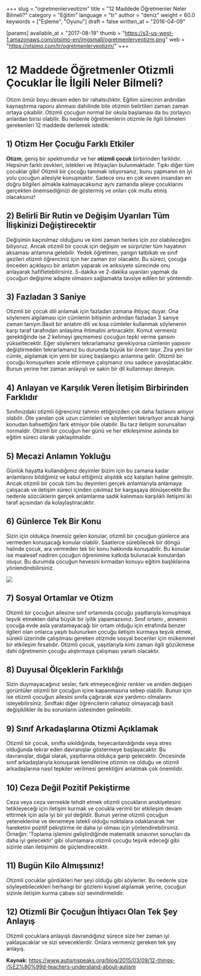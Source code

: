 +++
slug = "ogretmenlerveotizm"
title = "12 Maddede Öğretmenler Neler Bilmeli?"
category = "Eğitim"
language = "tr"
author = "deniz"
weight = 60.0
keywords = ["Eşleme", "Oyunu"]
draft = false
written_at = "2016-04-09"

[params]
available_at = "2017-08-19"
thumb = "https://s3-us-west-1.amazonaws.com/otsimo-en/imgsmall/ogretmenlerveotizm.png"
web = "https://otsimo.com/tr/ogretmenlerveotizm/"
+++



# 12 Maddede Öğretmenler Otizmli Çocuklar İle İlgili Neler Bilmeli?

Otizm ömür boyu devam eden bir rahatsızlıktır. Eğitim sürecinin ardından kaynaştırma raporu alınması dahilinde bile otizmin belirtileri zaman zaman ortaya çıkabilir. Otizmli çocuğun normal bir okula başlaması da bu zorlayıcı anlardan birisi olabilir. Bu nedenle öğretmenlerin otizmle ile ilgili bilmeleri gerekenleri 12 maddede derlemek istedik:

## 1) Otizm Her Çocuğu Farklı Etkiler

**Otizm**, geniş bir spektrumdur ve her **otizmli çocuk** birbirinden farklıdır. Hepsinin farklı zevkleri, istekleri ve ihtiyaçları bulunmaktadır. Tıpkı diğer tüm çocuklar gibi! Otizmli bir çocuğu tanımak istiyorsanız, bunu yapmanın en iyi yolu çocuğun ailesiyle konuşmaktır. Sadece onu en çok seven insandan en doğru bilgileri almakla kalmayacaksınız aynı zamanda aileye çocuklarını gerçekten önemsediğinizi de göstermiş ve onları çok mutlu etmiş olacaksınız!

## 2) Belirli Bir Rutin ve Değişim Uyarıları Tüm İlişkinizi Değiştirecektir

Değişimin kaçınılmaz olduğunu ve kimi zaman herkes için zor olabileceğini biliyoruz. Ancak otizmli bir çocuk için değişim ve sürprizler tüm hayatının aksaması anlamına gelebilir. Yedek öğretmen, yangın tatbikatı ve sınıf gezileri otizmli öğrenciniz için her zaman zor olacaktır. Bu süreci, çocuğa önceden açıklayıcı bir anlatım yaparak ve anksiyete sürecinde onu anlayarak hafifletebilirsiniz. 5-dakika ve 2-dakika uyarıları yapmak da çocuğun değişime adapte olmasını sağlamakta tavsiye edilen bir yöntemdir.

## 3) Fazladan 3 Saniye

Otizmli bir çocuk dili anlamak için fazladan zamana ihtiyaç duyar. Ona söyleneni algılaması için cümlenin bitişinin ardından fazladan 3 saniye zaman tanıyın.Basit bir anlatım dili ve kısa cümleler kullanmak söylenenin karşı taraf tarafından anlaşılma ihtimalini artıracaktır. Komut vermeniz gerektiğinde ise 2 kelimeyi geçmemesi çocuğun tepki verme şansını yükseltecektir. Eğer söyleneni tekrarlamanız gerekiyorsa cümlenin yapısını değiştirmeden tekrarlamanız bu durumda büyük bir önem taşır. Zira yeni bir cümle, algılamak için yeni bir süreç başlangıcı anlamına gelir. Otizmli bir çocuğu konuşurken acele ettirmeye çalışmanız onu sadece yavaşlatacaktır. Bunun yerine her zaman anlayışlı ve sakin bir dil kullanmayı deneyin.

## 4) Anlayan ve Karşılık Veren İletişim Birbirinden Farklıdır

Sınıfınızdaki otizmli öğrenciniz tahmin ettiğinizden çok daha fazlasını anlıyor olabilir. Öte yandan çok uzun cümleleri ve söylemleri tekrarlıyor ancak hangi konudan bahsettiğini fark etmiyor bile olabilir. Bu tarz iletişim sorunsalları normaldir. Otizmli bir çocuğun her günü ve her etkileşimine aslında bir eğitim süreci olarak yaklaşılmalıdır.

## 5) Mecazi Anlamın Yokluğu

Günlük hayatta kullandığımız deyimler bizim için bu zamana kadar anlamlarını bildiğimiz ve kabul ettiğimiz alışıldık söz kalıpları haline gelmiştir. Ancak otizmli bir çocuk tüm bu deyimleri gerçek anlamlarıyla anlamaya çalışacak ve iletişim süreci içinden çıkılmaz bir kargaşaya dönüşecektir.Bu nedenle sözcüklerin gerçek anlamlarına sadık kalınması karşılıklı iletişimi iki taraf açısından da kolaylaştıracaktır.

## 6) Günlerce Tek Bir Konu

Sizin için oldukça önemsiz gelen konular, otizmli bir çocuğun günlerce ara vermeden konuşacağı konular olabilir. Saatlerce sürebilecek bir döngü halinde çocuk, ara vermeden tek bir konu hakkında konuşabilir. Bu konular ise maalesef nadiren çocuğun öğrenimine katkıda bulunacak konulardan oluşur. Bu durumda çocuğun hevesini kırmadan konuyu eğitim başlıklarına yönlendirebilirsiniz.

![](https://s3-us-west-1.amazonaws.com/otsimo-en/imgsmall/blog_ici/child_map.jpg)

## 7) Sosyal Ortamlar ve Otizm

Otizmli bir çocuğun ailesine sınıf ortamında çocuğu yaşıtlarıyla konuşmaya teşvik etmekten daha büyük bir iyilik yapamazsınız. Sınıf ortamı , annenin çocuğa evde asla yaratamayacağı bir ortam olduğu için etrafında benzer ilgileri olan onlarca yaşıtı bulunurken çocuğu iletişim kurmaya teşvik etmek, sürekli üzerinde çalışılması gereken otizmde sosyal beceriler için mükemmel bir etkileşim fırsatıdır. Otizmli çocuk, yaşıtlarıyla kimi zaman ilgili gözükmese dahi öğretmenin çocuğu alıştırmaya çalışması yararlı olacaktır.

## 8) Duyusal Ölçeklerin Farklılığı

Sizin duymayacağınız sesler, fark etmeyeceğiniz renkler ve aniden değişen görüntüler otizmli bir çocuğun içine kapanmasına sebep olabilir. Bunun için ise otizmli çocuğun ailesini sınıfa çağırarak size yardımcı olmalarını isteyebilirsiniz. Sınıftaki diğer öğrencilerin rahatsız olmayacağı basit değişiklikler ile bu sorunların üstesinden gelinebilir.

## 9) Sınıf Arkadaşlarına Otizmi Açıklamak

Otizmli bir çocuk, sınıfta sıkıldığında, heyecanlandığında veya stres olduğunda tekrar eden davranışlar göstermeye başlayacaktır. Bu davranışlar, doğal olarak, yaşıtlarına oldukça garip gelecektir. Öncesinde sınıf arkadaşlarıyla konuşarak kendilerine otizmin ne olduğu ve otizmli arkadaşlarına nasıl tepkiler verilmesi gerektiğini anlatmak çok önemlidir.

## 10) Ceza Değil Pozitif Pekiştirme

Ceza veya ceza vermekle tehdit etmek otizmli çocukların anskiyetesini tetikleyeceği için iletişim kurmak ve çocukla verimli bir etkileşim devam ettirmek için asla iyi bir yol değildir. Bunun yerine otizmli çocuğun yeteneklerine ve denemeye istekli olduğu noktalara odaklanarak her hareketini pozitif pekiştirme ile daha iyi olması için yönlendirebilirsiniz. Örneğin: ‘Toplama işlemini geliştirdiğinde matematik sınavının sonuçları da daha iyi gelecektir’ gibi olumlamara otizmli çocuğu teşvik edeceği gibi sizinle olan iletişimini de güçlendirecektir.

## 11) Bugün Kilo Almışsınız!

Otizmli çocuklar gördükleri her şeyi olduğu gibi söylerler. Bu nedenle size söyleyebilecekleri herhangi bir gözlemi kişisel algılamak yerine, çocuğun sizinle iletişim kurma çabası sizi sevindirmelidir.

## 12) Otizmli Bir Çocuğun İhtiyacı Olan Tek Şey Anlayış

Otizmli çocuklara anlayışlı davrandığınız sürece size her zaman iyi yaklaşacaklar ve sizi seveceklerdir. Onlara vermeniz gereken tek şey anlayış.

**Kaynak:** https://www.autismspeaks.org/blog/2015/03/09/12-things-i%E2%80%99d-teachers-understand-about-autism
